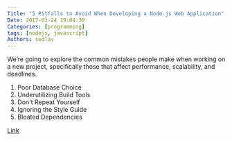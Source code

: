 ```yaml
---
Title: "5 Pitfalls to Avoid When Developing a Node.js Web Application"
Date: 2017-03-24 19:04:30
Categories: [programming]
tags: [nodejs, javascript]
Authors: sedlav
---
```


We’re going to explore the common mistakes people make when working on a new project, specifically those that affect performance, scalability, and deadlines.

1. Poor Database Choice
2. Underutilizing Build Tools
3. Don't Repeat Yourself
4. Ignoring the Style Guide
5. Bloated Dependencies

[Link](https://blog.qmo.io/common-problems-when-developing-a-node-js-web-application/)
